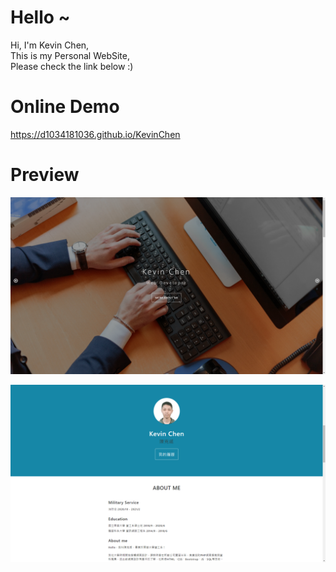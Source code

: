 # Hello ~

Hi, I'm Kevin Chen,  
This is my Personal WebSite,  
Please check the link below :)

# Online Demo

https://d1034181036.github.io/KevinChen

# Preview
  
![preview1](img/preview1.png)

![preview2](img/preview2.png)
